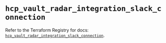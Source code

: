 # `hcp_vault_radar_integration_slack_connection`

Refer to the Terraform Registry for docs: [`hcp_vault_radar_integration_slack_connection`](https://registry.terraform.io/providers/hashicorp/hcp/0.110.0/docs/resources/vault_radar_integration_slack_connection).
